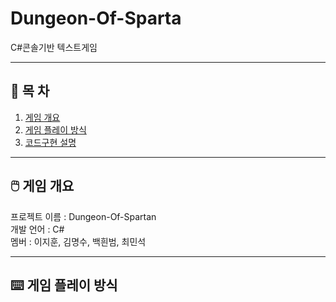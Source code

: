 # __Dungeon-Of-Sparta__
C#콘솔기반 텍스트게임

---

## __📃 목 차__
1. [게임 개요](#__🖱️게임-개요__)
2. [게임 플레이 방식](#__⌨️게임-플레이-방식__)
3. [코드구현 설명](#코드구현-설명)

---
## __🖱️ 게임 개요__
프로젝트 이름 : Dungeon-Of-Spartan  
개발 언어 : C#  
멤버 : 이지훈, 김명수, 백흰범, 최민석

---
## __⌨️ 게임 플레이 방식__

